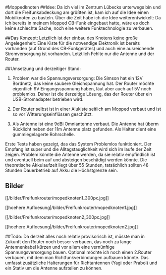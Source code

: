 #Moppedknoten
##Idee:
Da ich viel im Zentrum Lübecks unterwegs bin und dort die Freifunkabdeckung am größten ist, kam ich auf die Idee einen Mobilknoten zu basteln. Über die Zeit habe ich die Idee weiterentwickelt: Da ich bereits in meinem Mopped CB-Funk eingebaut hatte, wäre es doch keine schlechte Sache, noch eine weitere Funktechnologie zu verbauen.

##Das Konzept:
Letztlich ist der einbau des Knotens keine große Angelegenheit: Eine Kiste für die notwendige Elektronik ist bereits vorhanden (auf Grund des CB-Funkgerätes) und auch eine ausreichende Stromversorgung ist vorhanden. Letztlich Fehlte nur die Antenne und der Router.

##Umsetzung und derzeitiger Stand:
1. Problem war die Spannungsversorgung: Die Simson hat ein 12V Bordnetz, das keine saubere Gleichspannung hat. Der Router möchte eigentlich 9V Eingangsspannung haben, läut aber auch auf 5V noch problemlos. Daher ist die derzeitige Lösung, das der Router über ein USB-Stromadapter betrieben wird. 

2. Der Router selbst ist in einer Alukiste seitlich am Mopped verbaut und ist so vor Witterungseinflüssen geschützt.

3. Als Antenne ist eine 9dBi Omniantenne verbaut. Die Antenne hat überm Rücklicht neben der 11m Antenne platz gefunden. Als Halter dient eine gummiegelagerte Rohrschelle. 

Erste Tests haben gezeigt, das das System Problemlos funktioniert. Der Empfang ist super und die Alltagstauglichkeit wird sich im laufe der Zeit zeigen. Problem könnte die Antenne werden, da sie relativ empfindlich ist und eventuell beim auf und absteigen beschädigt werden könnte.
Die theoretische Akkulaufzeit liegt über 55 Stunden, tatsächlich sollten 48 Stunden Dauerbetrieb auf Akku die Höchstgrenze sein.

## Bilder
[[/bilder/Freifunkrouter/mopedknoten1_300px.jpg]]

[[hoehere Aufloesung|/bilder/Freifunkrouter/mopedknoten1.jpg]]

[[/bilder/Freifunkrouter/mopedknoten2_300px.jpg]]

[[hoehere Aufloesung|/bilder/Freifunkrouter/mopedknoten2.jpg]]

##Todo:
Da derzeit alles noch relativ provisorisch ist, müsste man in Zukunft den Router noch besser verbauen, das noch zu lange Antennenkabel kürzen und vor allem eine vernünftige Spannungsversorgung bauen.
Optional möchte ich noch einen 2.Router verbauen, mit dem man Richtfunkverbindungen aufbauen könnte. Das umfasst zusätzliche Halterungen für Richtantennen (Yagi oder Prabol) und ein Stativ um die Antenne aufstellen zu können.